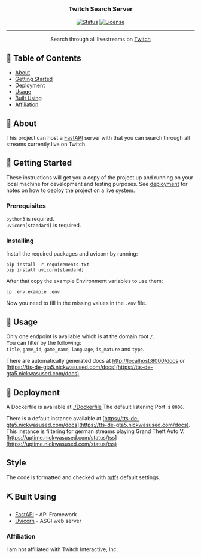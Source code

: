 <h3 align="center">Twitch Search Server</h3>

<div align="center">

  [![Status](https://img.shields.io/badge/status-active-success.svg)]() 
  [![License](https://img.shields.io/github/license/nickwasused/twitch-search-server)](/LICENSE)

</div>

---

<p align="center"> Search through all livestreams on <a href="https://twitch.tv">Twitch</a>
    <br> 
</p>

## 📝 Table of Contents
- [About](#about)
- [Getting Started](#getting_started)
- [Deployment](#deployment)
- [Usage](#usage)
- [Built Using](#built_using)
- [Affiliation](#affiliation)

## 🧐 About <a name = "about"></a>
This project can host a [FastAPI](https://fastapi.tiangolo.com/) server with that you can search through all streams currently live on Twitch.

## 🏁 Getting Started <a name = "getting_started"></a>
These instructions will get you a copy of the project up and running on your local machine for development and testing purposes. See [deployment](#deployment) for notes on how to deploy the project on a live system.

### Prerequisites

`python3` is required.  
`uvicorn[standard]` is required.

### Installing

Install the required packages and uvicorn by running:
```
pip install -r requirements.txt
pip install uvicorn[standard]
```

After that copy the example Environment variables to use them:
```
cp .env.example .env
```

Now you need to fill in the missing values in the `.env` file.

## 🎈 Usage <a name="usage"></a>
Only one endpoint is available which is at the domain root `/`.  
You can filter by the following:   
`title`, `game_id`, `game_name`, `language`, `is_mature` and `type`. 

There are automatically generated docs at [http://localhost:8000/docs](http://localhost:8000/docs) or [https://tts-de-gta5.nickwasused.com/docs](https://tts-de-gta5.nickwasused.com/docs)

## 🚀 Deployment <a name = "deployment"></a>
A Dockerfile is available at [./Dockerfile](./Dockerfile)
The default listening Port is `8000`.

There is a default instance available at [https://tts-de-gta5.nickwasused.com/docs](https://tts-de-gta5.nickwasused.com/docs).
This instance is filtering for german streams playing Grand Theft Auto V.
[https://uptime.nickwasused.com/status/tss](https://uptime.nickwasused.com/status/tss)

## Style
The code is formatted and checked with [ruff](https://github.com/astral-sh/ruff)s default settings.

## ⛏️ Built Using <a name = "built_using"></a>
- [FastAPI](https://fastapi.tiangolo.com/) - API Framework
- [Uvicorn](https://www.uvicorn.org/) - ASGI web server

### Affiliation <a name = "affiliation"></a>
I am not affiliated with Twitch Interactive, Inc.